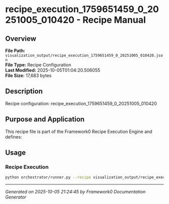 # recipe_execution_1759651459_0_20251005_010420 - Recipe Manual

## Overview
**File Path:** `visualization_output/recipe_execution_1759651459_0_20251005_010420.json`  
**File Type:** Recipe Configuration  
**Last Modified:** 2025-10-05T01:04:20.506055  
**File Size:** 17,683 bytes  

## Description
Recipe configuration: recipe_execution_1759651459_0_20251005_010420

## Purpose and Application
This recipe file is part of the Framework0 Recipe Execution Engine and defines:

## Usage

### Recipe Execution
```bash
python orchestrator/runner.py --recipe visualization_output/recipe_execution_1759651459_0_20251005_010420.json
```


---
*Generated on 2025-10-05 21:24:45 by Framework0 Documentation Generator*
